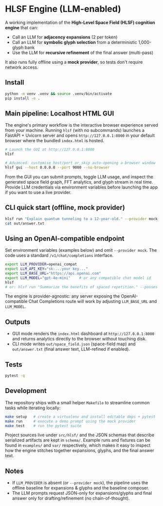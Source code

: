 # HLSF Engine (LLM-enabled)

A working implementation of the **High-Level Space Field (HLSF) cognition engine** that can:
- Call an LLM for **adjacency expansions** (2 per token)
- Call an LLM for **symbolic glyph selection** from a deterministic 1,000-glyph bank
- Use the LLM for **recursive refinement** of the final answer (multi-pass)

It also runs fully offline using a **mock provider**, so tests don't require network access.

## Install
```bash
python -m venv .venv && source .venv/bin/activate
pip install -e .
```

## Main pipeline: Localhost HTML GUI

The engine's primary workflow is the interactive browser experience served from your
machine. Running `hlsf` (with no subcommands) launches a FastAPI + Uvicorn server and
opens `http://127.0.0.1:8000` in your default browser where the bundled `index.html`
is hosted.

```bash
# Launch the GUI at http://127.0.0.1:8000
hlsf

# Advanced: customise host/port or skip auto-opening a browser window
hlsf gui --host 0.0.0.0 --port 9000 --no-browser
```

From the GUI you can submit prompts, toggle LLM usage, and inspect the generated
space field graph, FFT analytics, and glyph stream in real time. Provide LLM
credentials via environment variables before launching the app if you want to use a
live provider.

## CLI quick start (offline, mock provider)
```bash
hlsf run "Explain quantum tunneling to a 12-year-old." --provider mock --passes 2
cat out/answer.txt
```

## Using an OpenAI-compatible endpoint

Set environment variables (examples below) and omit `--provider mock`. The code uses a standard `/v1/chat/completions` interface.

```bash
export LLM_PROVIDER=openai_compat
export LLM_API_KEY="sk-...your key..."
export LLM_BASE_URL="https://api.openai.com"
export LLM_MODEL="gpt-4o-mini"    # or any compatible chat model id
hlsf
# or: hlsf run "Summarize the benefits of spaced repetition." --passes 3
```

The engine is provider-agnostic: any server exposing the OpenAI-compatible Chat Completions route will work by adjusting `LLM_BASE_URL` and `LLM_MODEL`.

## Outputs

- GUI mode renders the `index.html` dashboard at `http://127.0.0.1:8000` and returns
  analytics directly to the browser without touching disk.
- CLI mode writes `out/space_field.json` (space-field map) and `out/answer.txt`
  (final answer text, LLM-refined if enabled).

## Tests
```bash
pytest -q
```

## Development

The repository ships with a small helper `Makefile` to streamline common
tasks while iterating locally:

```bash
make setup   # create a virtualenv and install editable deps + pytest
make run     # execute a demo prompt using the mock provider
make test    # run the pytest suite
```

Project sources live under `src/hlsf/` and the JSON schemas that
describe serialized artifacts are kept in `schema/`. Example runs and
fixtures can be found in `examples/` and `var/` respectively, which makes
it easy to inspect how the engine stitches together expansions, glyphs,
and the final answer text.

## Notes

- If `LLM_PROVIDER` is absent (or `--provider mock`), the pipeline uses the offline baseline for expansions & glyphs and the baseline composer.
- The LLM prompts request JSON-only for expansions/glyphs and final answer only for drafting/refinement (no chain-of-thought).
